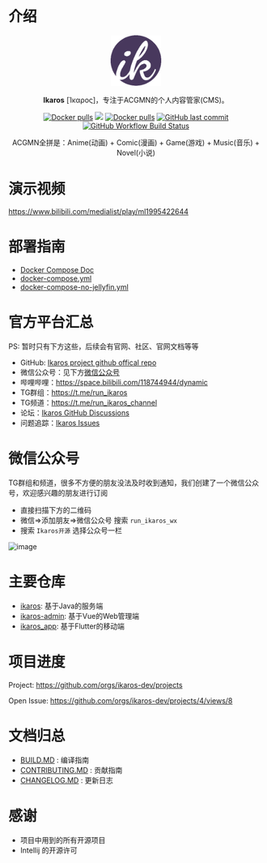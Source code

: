 # 介绍

<p align="center">
    <a href="#" target="_blank">
        <img width="100" src="assets/logo.png" alt="Ikaros logo" />
    </a>
</p>

<p align="center"><b>Ikaros</b> [Ίκαρος]，专注于ACGMN的个人内容管家(CMS)。</p>

<p align="center">
<a href="https://github.com/ikaros-dev/ikaros/stargazers"><img alt="Docker pulls" src="https://img.shields.io/github/stars/ikaros-dev/ikaros.svg?style=flat-square&label=Stars&logo=github" /></a>
<a href="https://github.com/ikaros-dev/ikaros/issues"><img src="https://img.shields.io/github/issues/ikaros-dev/ikaros?color=blue&style=flat-square"/></a>
<a href="https://hub.docker.com/r/ikarosrun/ikaros"><img alt="Docker pulls" src="https://img.shields.io/docker/pulls/liguohaocn/ikaros?style=flat-square" /></a>
<a href="https://github.com/ikaros-dev/ikaros/commits"><img alt="GitHub last commit" src="https://img.shields.io/github/last-commit/ikaros-dev/ikaros.svg?style=flat-square" /></a>
<a href="https://github.com/ikaros-dev/ikaros/actions"><img alt="GitHub Workflow Build Status" src="https://img.shields.io/github/actions/workflow/status/ikaros-dev/ikaros/ikaros_ci_build_dev_container.yml?branch=master&style=flat-square" /></a>
<br />
</p>

<p align="center">ACGMN全拼是：Anime(动画) + Comic(漫画) + Game(游戏) + Music(音乐) + Novel(小说)</p>

# 演示视频
https://www.bilibili.com/medialist/play/ml1995422644

# 部署指南

- [Docker Compose Doc](docs/deploy/deploy-with-docker-compose.md)
- [docker-compose.yml](docs/deploy/docker-compose.yml)
- [docker-compose-no-jellyfin.yml](docs/deploy/docker-compose-no-jellyfin.yml)

# 官方平台汇总

PS: 暂时只有下方这些，后续会有官网、社区、官网文档等等

- GitHub: [Ikaros project github offical repo](https://github.com/ikaros-dev/ikaros)
- 微信公众号：见下方[微信公众号](#微信公众号)
- 哔哩哔哩：https://space.bilibili.com/118744944/dynamic
- TG群组：https://t.me/run_ikaros
- TG频道：https://t.me/run_ikaros_channel
- 论坛：[Ikaros GitHub Discussions](https://github.com/orgs/ikaros-dev/discussions)
- 问题追踪：[Ikaros Issues](https://github.com/ikaros-dev/ikaros/issues)

# 微信公众号

TG群组和频道，很多不方便的朋友没法及时收到通知，我们创建了一个微信公众号，欢迎感兴趣的朋友进行订阅

- 直接扫描下方的二维码
- 微信=>添加朋友=>微信公众号 搜索 `run_ikaros_wx`
- 搜索 `Ikaros开源` 选择公众号一栏

![image](https://user-images.githubusercontent.com/46225881/205643915-e41b46a3-b094-4e50-8458-9417139add7a.png)

# 主要仓库

- [ikaros](https://github.com/ikaros-dev/ikaros): 基于Java的服务端
- [ikaros-admin](https://github.com/ikaros-dev/ikaros-admin): 基于Vue的Web管理端
- [ikaros_app](https://github.com/ikaros-dev/ikaros_app): 基于Flutter的移动端

# 项目进度

Project: https://github.com/orgs/ikaros-dev/projects

Open Issue: https://github.com/orgs/ikaros-dev/projects/4/views/8

# 文档归总

- [BUILD.MD](BUILD.MD) : 编译指南
- [CONTRIBUTING.MD](CONTRIBUTING.MD) : 贡献指南
- [CHANGELOG.MD](CHANGELOG.MD) : 更新日志

# 感谢

- 项目中用到的所有开源项目
- Intellij 的开源许可
